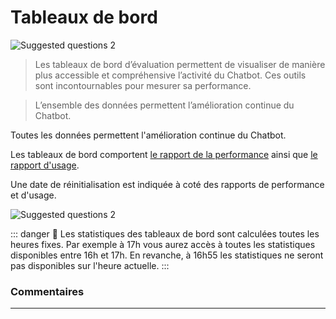 # Tableaux de bord

<div class="image_center">
  <img :src="$withBase('/assets/img/fr/tableaux_de_bord/dashboard1.png')" alt="Suggested questions 2">
</div>



>Les tableaux de bord d’évaluation permettent de visualiser de manière plus accessible et compréhensive l’activité du Chatbot. Ces outils sont incontournables pour mesurer sa performance.

>L’ensemble des données permettent l’amélioration continue du Chatbot.

Toutes les données permettent l'amélioration continue du Chatbot.

Les tableaux de bord comportent [le rapport de la performance](/fr/chatbot/tableaux_de_bord/rapport_performance.html) ainsi que [le rapport d'usage](/fr/chatbot/tableaux_de_bord/rapport_usage.html).

Une date de réinitialisation est indiquée à coté des rapports de performance et d'usage.

<div class="image_center">
  <img :src="$withBase('/assets/img/fr/tableaux_de_bord/dashboard2.png')" alt="Suggested questions 2">
</div>


::: danger 🔴
Les statistiques des tableaux de bord sont calculées toutes les heures fixes. Par exemple à 17h vous aurez accès à toutes les statistiques disponibles entre 16h et 17h. En revanche, à 16h55 les statistiques ne seront pas disponibles sur l'heure actuelle.
:::



### Commentaires
---

<Commentaire />
